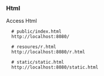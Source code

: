 ### Html 
Access Html
```
  # public/index.html
  http://localhost:8080/ 

  # resoures/r.html
  http://localhost:8080/r.html
  
  # static/static.html
  http://localhost:8080/static.html
```



